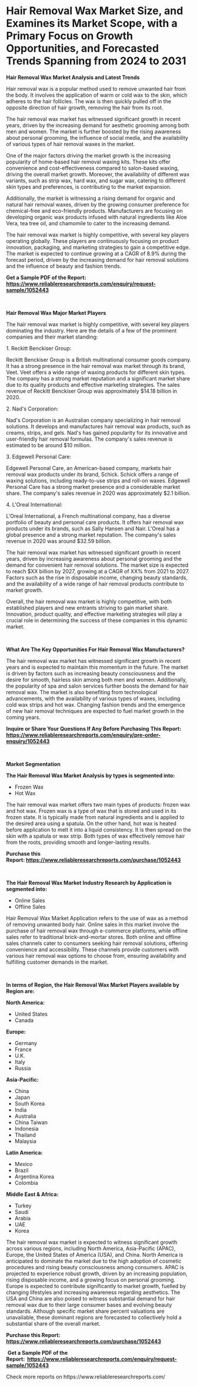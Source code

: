 <p><h1>Hair Removal Wax Market Size, and Examines its Market Scope, with a Primary Focus on Growth Opportunities, and Forecasted Trends Spanning from 2024 to 2031</h1></p><p><strong>Hair Removal Wax Market Analysis and Latest Trends</strong></p>
<p><p>Hair removal wax is a popular method used to remove unwanted hair from the body. It involves the application of warm or cold wax to the skin, which adheres to the hair follicles. The wax is then quickly pulled off in the opposite direction of hair growth, removing the hair from its root.</p><p>The hair removal wax market has witnessed significant growth in recent years, driven by the increasing demand for aesthetic grooming among both men and women. The market is further boosted by the rising awareness about personal grooming, the influence of social media, and the availability of various types of hair removal waxes in the market.</p><p>One of the major factors driving the market growth is the increasing popularity of home-based hair removal waxing kits. These kits offer convenience and cost-effectiveness compared to salon-based waxing, driving the overall market growth. Moreover, the availability of different wax variants, such as strip wax, hard wax, and sugar wax, catering to different skin types and preferences, is contributing to the market expansion.</p><p>Additionally, the market is witnessing a rising demand for organic and natural hair removal waxes, driven by the growing consumer preference for chemical-free and eco-friendly products. Manufacturers are focusing on developing organic wax products infused with natural ingredients like Aloe Vera, tea tree oil, and chamomile to cater to the increasing demand.</p><p>The hair removal wax market is highly competitive, with several key players operating globally. These players are continuously focusing on product innovation, packaging, and marketing strategies to gain a competitive edge. The market is expected to continue growing at a CAGR of 8.9% during the forecast period, driven by the increasing demand for hair removal solutions and the influence of beauty and fashion trends.</p></p>
<p><strong>Get a Sample PDF of the Report:&nbsp; <a href="https://www.reliableresearchreports.com/enquiry/request-sample/1052443">https://www.reliableresearchreports.com/enquiry/request-sample/1052443</a></strong></p>
<p>&nbsp;</p>
<p><strong>Hair Removal Wax Major Market Players</strong></p>
<p><p>The hair removal wax market is highly competitive, with several key players dominating the industry. Here are the details of a few of the prominent companies and their market standing:</p><p>1. Reckitt Benckiser Group:</p><p>Reckitt Benckiser Group is a British multinational consumer goods company. It has a strong presence in the hair removal wax market through its brand, Veet. Veet offers a wide range of waxing products for different skin types. The company has a strong market reputation and a significant market share due to its quality products and effective marketing strategies. The sales revenue of Reckitt Benckiser Group was approximately $14.18 billion in 2020.</p><p>2. Nad's Corporation:</p><p>Nad's Corporation is an Australian company specializing in hair removal solutions. It develops and manufactures hair removal wax products, such as creams, strips, and gels. Nad's has gained popularity for its innovative and user-friendly hair removal formulas. The company's sales revenue is estimated to be around $10 million.</p><p>3. Edgewell Personal Care:</p><p>Edgewell Personal Care, an American-based company, markets hair removal wax products under its brand, Schick. Schick offers a range of waxing solutions, including ready-to-use strips and roll-on waxes. Edgewell Personal Care has a strong market presence and a considerable market share. The company's sales revenue in 2020 was approximately $2.1 billion.</p><p>4. L'Oreal International:</p><p>L'Oreal International, a French multinational company, has a diverse portfolio of beauty and personal care products. It offers hair removal wax products under its brands, such as Sally Hansen and Nair. L'Oreal has a global presence and a strong market reputation. The company's sales revenue in 2020 was around $32.59 billion.</p><p>The hair removal wax market has witnessed significant growth in recent years, driven by increasing awareness about personal grooming and the demand for convenient hair removal solutions. The market size is expected to reach $XX billion by 2027, growing at a CAGR of XX% from 2021 to 2027. Factors such as the rise in disposable income, changing beauty standards, and the availability of a wide range of hair removal products contribute to market growth.</p><p>Overall, the hair removal wax market is highly competitive, with both established players and new entrants striving to gain market share. Innovation, product quality, and effective marketing strategies will play a crucial role in determining the success of these companies in this dynamic market.</p></p>
<p>&nbsp;</p>
<p><strong>What Are The Key Opportunities For Hair Removal Wax Manufacturers?</strong></p>
<p><p>The hair removal wax market has witnessed significant growth in recent years and is expected to maintain this momentum in the future. The market is driven by factors such as increasing beauty consciousness and the desire for smooth, hairless skin among both men and women. Additionally, the popularity of spa and salon services further boosts the demand for hair removal wax. The market is also benefiting from technological advancements, with the availability of various types of waxes, including cold wax strips and hot wax. Changing fashion trends and the emergence of new hair removal techniques are expected to fuel market growth in the coming years.</p></p>
<p><strong>Inquire or Share Your Questions If Any Before Purchasing This Report: <a href="https://www.reliableresearchreports.com/enquiry/pre-order-enquiry/1052443">https://www.reliableresearchreports.com/enquiry/pre-order-enquiry/1052443</a></strong></p>
<p>&nbsp;</p>
<p><strong>Market Segmentation</strong></p>
<p><strong>The Hair Removal Wax Market Analysis by types is segmented into:</strong></p>
<p><ul><li>Frozen Wax</li><li>Hot Wax</li></ul></p>
<p><p>The hair removal wax market offers two main types of products: frozen wax and hot wax. Frozen wax is a type of wax that is stored and used in its frozen state. It is typically made from natural ingredients and is applied to the desired area using a spatula. On the other hand, hot wax is heated before application to melt it into a liquid consistency. It is then spread on the skin with a spatula or wax strip. Both types of wax effectively remove hair from the roots, providing smooth and longer-lasting results.</p></p>
<p><strong>Purchase this Report:&nbsp;<a href="https://www.reliableresearchreports.com/purchase/1052443">https://www.reliableresearchreports.com/purchase/1052443</a></strong></p>
<p>&nbsp;</p>
<p><strong>The Hair Removal Wax Market Industry Research by Application is segmented into:</strong></p>
<p><ul><li>Online Sales</li><li>Offline Sales</li></ul></p>
<p><p>Hair Removal Wax Market Application refers to the use of wax as a method of removing unwanted body hair. Online sales in this market involve the purchase of hair removal wax through e-commerce platforms, while offline sales refer to traditional brick-and-mortar stores. Both online and offline sales channels cater to consumers seeking hair removal solutions, offering convenience and accessibility. These channels provide customers with various hair removal wax options to choose from, ensuring availability and fulfilling customer demands in the market.</p></p>
<p>&nbsp;</p>
<p><strong>In terms of Region, the Hair Removal Wax Market Players available by Region are:</strong></p>
<p>
    <p> <strong> North America: </strong>
        <ul>
            <li>United States</li>
            <li>Canada</li>
        </ul>
        </p> 
    <p> <strong> Europe: </strong>
        <ul>
            <li>Germany</li>
            <li>France</li>
            <li>U.K.</li>
            <li>Italy</li>
            <li>Russia</li>
        </ul>
        </p> 
    <p> <strong> Asia-Pacific: </strong>
        <ul>
            <li>China</li>
            <li>Japan</li>
            <li>South Korea</li>
            <li>India</li>
            <li>Australia</li>
            <li>China Taiwan</li>
            <li>Indonesia</li>
            <li>Thailand</li>
            <li>Malaysia</li>
        </ul>
        </p> 
    <p> <strong> Latin America: </strong>
        <ul>
            <li>Mexico</li>
            <li>Brazil</li>
            <li>Argentina Korea</li>
            <li>Colombia</li>
        </ul>
        </p> 
    <p> <strong> Middle East & Africa: </strong>
        <ul>
            <li>Turkey</li>
            <li>Saudi</li>
            <li>Arabia</li>
            <li>UAE</li>
            <li>Korea</li>
        </ul>
    </p>
    </p>
<p><p>The hair removal wax market is expected to witness significant growth across various regions, including North America, Asia-Pacific (APAC), Europe, the United States of America (USA), and China. North America is anticipated to dominate the market due to the high adoption of cosmetic procedures and rising beauty consciousness among consumers. APAC is projected to experience robust growth, driven by an increasing population, rising disposable income, and a growing focus on personal grooming. Europe is expected to contribute significantly to market growth, fuelled by changing lifestyles and increasing awareness regarding aesthetics. The USA and China are also poised to witness substantial demand for hair removal wax due to their large consumer bases and evolving beauty standards. Although specific market share percent valuations are unavailable, these dominant regions are forecasted to collectively hold a substantial share of the overall market.</p></p>
<p><strong>Purchase this Report: <a href="https://www.reliableresearchreports.com/purchase/1052443">https://www.reliableresearchreports.com/purchase/1052443</a></strong></p>
<p>&nbsp;<strong>Get a Sample PDF of the Report:&nbsp;&nbsp;<a href="https://www.reliableresearchreports.com/enquiry/request-sample/1052443">https://www.reliableresearchreports.com/enquiry/request-sample/1052443</a></strong></p>
<p><strong></strong></p>
<p>Check more reports on https://www.reliableresearchreports.com/</p>